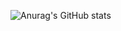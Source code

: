 ![Anurag's GitHub stats](https://github-readme-stats.vercel.app/api?username=binganao&show_icons=true)
